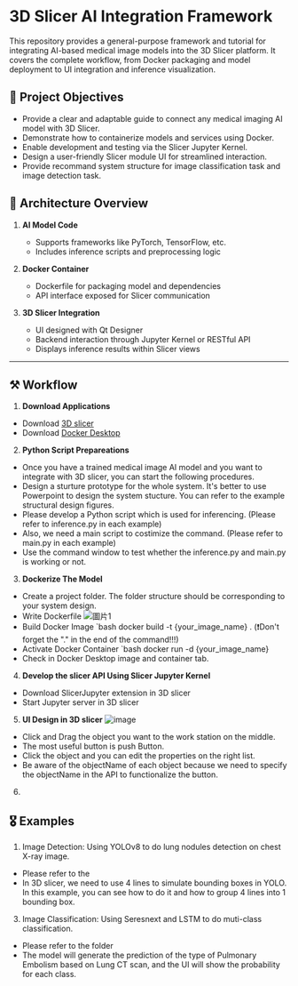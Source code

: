 # 3D Slicer AI Integration Framework

This repository provides a general-purpose framework and tutorial for integrating AI-based medical image models into the 3D Slicer platform. It covers the complete workflow, from Docker packaging and model deployment to UI integration and inference visualization.


## 🎯 Project Objectives

- Provide a clear and adaptable guide to connect any medical imaging AI model with 3D Slicer.
- Demonstrate how to containerize models and services using Docker.
- Enable development and testing via the Slicer Jupyter Kernel.
- Design a user-friendly Slicer module UI for streamlined interaction.
- Provide recommand system structure for image classification task and image detection task.

## 📌 Architecture Overview

1. **AI Model Code**
   - Supports frameworks like PyTorch, TensorFlow, etc.
   - Includes inference scripts and preprocessing logic

2. **Docker Container**
   - Dockerfile for packaging model and dependencies
   - API interface exposed for Slicer communication

3. **3D Slicer Integration**
   - UI designed with Qt Designer
   - Backend interaction through Jupyter Kernel or RESTful API
   - Displays inference results within Slicer views

---

## ⚒️ Workflow
1. **Download Applications**
  - Download [3D slicer](https://download.slicer.org/)
  - Download [Docker Desktop](https://www.docker.com/products/docker-desktop/)

2. **Python Script Prepareations**
  -  Once you have a trained medical image AI model and you want to integrate with 3D slicer, you can start the following procedures.
  -  Design a sturture prototype for the whole system. It's better to use Powerpoint to design the system stucture. You can refer to the example structural design figures.
  -  Please develop a Python script which is used for inferencing. (Please refer to inference.py in each example)
  -  Also, we need a main script to costimize the command. (Please refer to main.py in each example)
  -  Use the command window to test whether the inference.py and main.py is working or not.

3. **Dockerize The Model**
  - Create a project folder. The folder structure should be corresponding to your system design.
  - Write Dockerfile
   ![圖片1](https://github.com/user-attachments/assets/86d9b8b9-56ac-40ea-97aa-d3a40761b80b)
  - Build Docker Image `bash docker build -t {your_image_name} . (❗Don't forget the "." in the end of the command!!!)
  - Activate Docker Container `bash docker run -d {your_image_name}
  - Check in Docker Desktop image and container tab.

4. **Develop the slicer API Using Slicer Jupyter Kernel**
  - Download SlicerJupyter extension in 3D slicer
  - Start Jupyter server in 3D slicer

5. **UI Design in 3D slicer**
![image](https://github.com/user-attachments/assets/c3b4df33-3ef1-4e7e-a2f5-8ad5b3a3bca0)
  - Click and Drag the object you want to the work station on the middle.
  - The most useful button is push Button.
  - Click the object and you can edit the properties on the right list.
  - Be aware of the objectName of each object because we need to specify the objectName in the API to functionalize the button.
6. 


## 🎖️ Examples
1. Image Detection: Using YOLOv8 to do lung nodules detection on chest X-ray image.
  - Please refer to the
  - In 3D slicer, we need to use 4 lines to simulate bounding boxes in YOLO. In this example, you can see how to do it and how to group 4 lines into 1 bounding box.
3. Image Classification: Using Seresnext and LSTM to do muti-class classification.
  - Please refer to the folder
  - The model will generate the prediction of the type of Pulmonary Embolism based on Lung CT scan, and the UI will show the probability for each class.


